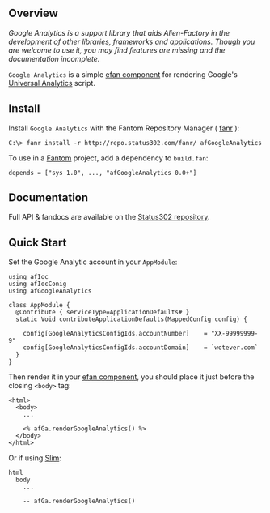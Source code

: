 ## Overview

*Google Analytics is a support library that aids Alien-Factory in the development of other libraries, frameworks and applications. Though you are welcome to use it, you may find features are missing and the documentation incomplete.*

`Google Analytics` is a simple [efan component](http://www.fantomfactory.org/pods/afEfanXtra) for rendering Google's [Universal Analytics](https://support.google.com/analytics/answer/2790010) script.

## Install

Install `Google Analytics` with the Fantom Repository Manager ( [fanr](http://fantom.org/doc/docFanr/Tool.html#install) ):

    C:\> fanr install -r http://repo.status302.com/fanr/ afGoogleAnalytics

To use in a [Fantom](http://fantom.org/) project, add a dependency to `build.fan`:

    depends = ["sys 1.0", ..., "afGoogleAnalytics 0.0+"]

## Documentation

Full API & fandocs are available on the [Status302 repository](http://repo.status302.com/doc/afGoogleAnalytics/).

## Quick Start

Set the Google Analytic account in your `AppModule`:

```
using afIoc
using afIocConig
using afGoogleAnalytics

class AppModule {
  @Contribute { serviceType=ApplicationDefaults# }
  static Void contributeApplicationDefaults(MappedConfig config) {

    config[GoogleAnalyticsConfigIds.accountNumber]    = "XX-99999999-9"
    config[GoogleAnalyticsConfigIds.accountDomain]    = `wotever.com`
  }
}
```

Then render it in your [efan component](http://www.fantomfactory.org/pods/afEfanXtra), you should place it just before the closing `<body>` tag:

```
<html>
  <body>
    ...

    <% afGa.renderGoogleAnalytics() %>
  </body>
</html>
```

Or if using [Slim](http://www.fantomfactory.org/pods/afSlim):

```
html
  body
    ...

    -- afGa.renderGoogleAnalytics()
```

